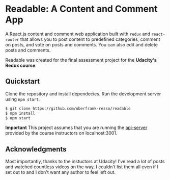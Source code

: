 # Readable: A Content and Comment App

A React.js content and comment web application built with `redux` and `react-router` that allows you to post content to predefined categories, comment on posts, and vote on posts and comments. You can also edit and delete posts and comments.

Readable was created for the final assessment project for the **Udacity's Redux course**.

## Quickstart

Clone the repository and install dependecies. Run the development server using `npm start`.

```bash
$ git clone https://github.com/oberfrank-rezso/readable
$ npm install
$ npm start
```

**Important** This project assumes that you are running the [api-server](https://github.com/udacity/reactnd-project-readable-starter/) provided by the course instructors on localhost:3001.

## Acknowledgments

Most importantly, thanks to the instuctors at Udacity! I've read a lot of posts and watched countless videos on the way, I couldn't list them all even if I set out to and I don't want any author to feel left out.